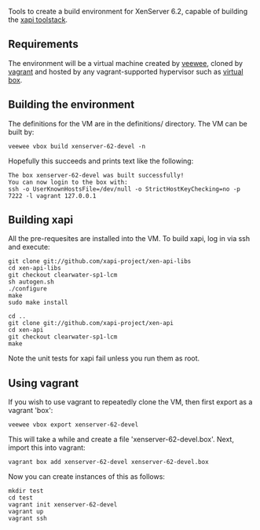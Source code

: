 Tools to create a build environment for XenServer 6.2, capable of building
the [xapi toolstack](https://github.com/xapi-project/xen-api).

Requirements
------------

The environment will be a virtual machine created by
[veewee](https://github.com/jedi4ever/veewee),
cloned by [vagrant](http://www.vagrantup.com/)
and hosted by any vagrant-supported hypervisor
such as [virtual box](http://virtualbox.org/).

Building the environment
------------------------

The definitions for the VM are in the definitions/ directory. The
VM can be built by:

```
veewee vbox build xenserver-62-devel -n
```

Hopefully this succeeds and prints text like the following:
```
The box xenserver-62-devel was built successfully!
You can now login to the box with:
ssh -o UserKnownHostsFile=/dev/null -o StrictHostKeyChecking=no -p 7222 -l vagrant 127.0.0.1
```

Building xapi
-------------

All the pre-requesites are installed into the VM. To build xapi, log in
via ssh and execute:

```
git clone git://github.com/xapi-project/xen-api-libs
cd xen-api-libs
git checkout clearwater-sp1-lcm
sh autogen.sh
./configure
make
sudo make install

cd ..
git clone git://github.com/xapi-project/xen-api
cd xen-api
git checkout clearwater-sp1-lcm
make
```

Note the unit tests for xapi fail unless you run them as root.

Using vagrant
-------------

If you wish to use vagrant to repeatedly clone the VM, then first
export as a vagrant 'box':
```
veewee vbox export xenserver-62-devel
```
This will take a while and create a file 'xenserver-62-devel.box'.
Next, import this into vagrant:

```
vagrant box add xenserver-62-devel xenserver-62-devel.box 
```

Now you can create instances of this as follows:

```
mkdir test
cd test
vagrant init xenserver-62-devel
vagrant up
vagrant ssh
```

